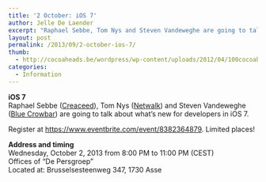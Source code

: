 ```yaml
---
title: '2 October: iOS 7'
author: Jelle De Laender
excerpt: "Raphael Sebbe, Tom Nys and Steven Vandeweghe are going to talk about what's new for developers in iOS 7."
layout: post
permalink: /2013/09/2-october-ios-7/
thumb:
  - http://cocoaheads.be/wordpress/wp-content/uploads/2012/04/100cocoaheads-logo-web.png
categories:
  - Information
---
```

**iOS 7**  
Raphael Sebbe (<a href="http://www.creaceed.com" target='_blank'>Creaceed</a>), Tom Nys (<a href="http://www.netwalk.be" target='_blank'>Netwalk</a>) and Steven Vandeweghe (<a href="http://bluecrowbar.com" target='_blank'>Blue Crowbar</a>) are going to talk about what&#8217;s new for developers in iOS 7.

Register at <a href="https://www.eventbrite.com/event/8382364879" target="_blank">https://www.eventbrite.com/event/8382364879</a>. Limited places!

**Address and timing**  
Wednesday, October 2, 2013 from 8:00 PM to 11:00 PM (CEST)  
Offices of &#8220;De Persgroep&#8221;  
Located at: Brusselsesteenweg 347, 1730 Asse